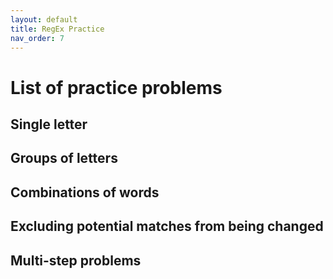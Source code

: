 ```yaml
---
layout: default
title: RegEx Practice
nav_order: 7
---
```

# List of practice problems 

## Single letter

## Groups of letters

## Combinations of words

## Excluding potential matches from being changed

## Multi-step problems

